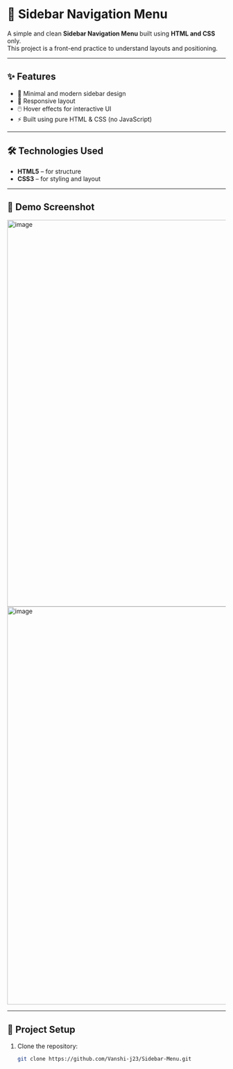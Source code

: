 # 📂 Sidebar Navigation Menu  

A simple and clean **Sidebar Navigation Menu** built using **HTML and CSS** only.  
This project is a front-end practice to understand layouts and positioning.

---

## ✨ Features  
- 🎨 Minimal and modern sidebar design  
- 📱 Responsive layout
- 🖱️ Hover effects for interactive UI  
- ⚡ Built using pure HTML & CSS (no JavaScript)  

---

## 🛠️ Technologies Used  
- **HTML5** – for structure  
- **CSS3** – for styling and layout  

---

## 📸 Demo Screenshot  
<img width="1902" height="889" alt="image" src="https://github.com/user-attachments/assets/745f35e9-fd6f-406e-978f-9d69fe43f1b8" />
<img width="1910" height="915" alt="image" src="https://github.com/user-attachments/assets/1fc4aff5-c2ac-41e3-932c-94f7d341dea0" />
 

---

## 📂 Project Setup  
1. Clone the repository:  
   ```bash
   git clone https://github.com/Vanshi-j23/Sidebar-Menu.git
